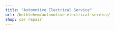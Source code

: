 ```yaml
---
title: "Automotive Electrical Service"
url: /bethlehem/automotive-electrical-service/
shop: car repair
---
```

